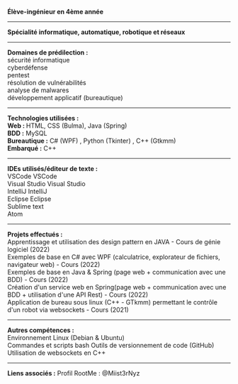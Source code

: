 <b>Élève-ingénieur en 4ème année</b><br>

-----------------
<b>Spécialité informatique, automatique, robotique et réseaux</b><br>

-----------------
<b>Domaines de prédilection :</b><br>
sécurité informatique<br>
cyberdéfense<br>
pentest<br>
résolution de vulnérabilités<br>
analyse de malwares<br>
développement applicatif (bureautique)<br>

-----------------
<b>Technologies utilisées :</b><br>
  <b>Web : </b>HTML, CSS (Bulma), Java (Spring)<br>
  <b>BDD :</b> MySQL<br>
<b>Bureautique :</b> C# (WPF) , Python (Tkinter) , C++ (Gtkmm)<br>
<b>Embarqué :</b> C++ <br>

-----------------


<b>IDEs utilisés/éditeur de texte :</b><br>
VSCode VSCode  
Visual Studio Visual Studio  
IntelliJ IntelliJ  
Eclipse Eclipse  
Sublime text  
Atom  

-----------------

<b>Projets effectués :</b>  
Apprentissage et utilisation des design pattern en JAVA - Cours de génie logiciel (2022)  
Exemples de base en C# avec WPF (calculatrice, explorateur de fichiers, navigateur web) - Cours (2022)  
Exemples de base en Java & Spring (page web + communication avec une BDD) - Cours (2022)  
Création d'un service web en Spring(page web + communication avec une BDD + utilisation d'une API Rest) - Cours (2022)  
Application de bureau sous linux (C++ - GTkmm) permettant le contrôle d'un robot via websockets - Cours (2021)  

-----------------

  <b>Autres compétences :</b>  
Environnement Linux (Debian & Ubuntu)  
Commandes et scripts bash
Outils de versionnement de code (GitHub)
Utilisation de websockets en C++

-----------------

<b>Liens associés :</b>
Profil RootMe : @Miist3rNyz
